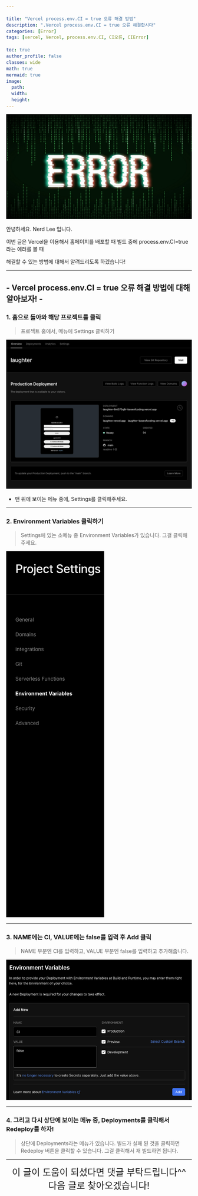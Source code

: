 ```yaml
---

title: "Vercel process.env.CI = true 오류 해결 방법"
description: ".Vercel process.env.CI = true 오류 해결합시다"
categories: [Error]
tags: [vercel, Vercel, process.env.CI, CI오류, CIError]

toc: true
author_profile: false
classes: wide
math: true
mermaid: true
image:
  path: 
  width: 
  height:
---
```


![](/assets/img/etc/error.png)

안녕하세요. Nerd Lee 입니다.

이번 글은 Vercel을 이용해서 홈페이지를 배포할 때 빌드 중에 process.env.CI=true 라는 에러를 볼 때

해결할 수 있는 방법에 대해서 알려드리도록 하겠습니다!

---

## - Vercel process.env.CI = true 오류 해결 방법에 대해 알아보자! -

### 1. 홈으로 돌아와 해당 프로젝트를 클릭

> 프로젝트 홈에서, 메뉴에 Settings 클릭하기

![](/images/2022-03-09-0002/%EC%8A%A4%ED%81%AC%EB%A6%B0%EC%83%B7%202022-03-09%20%EC%98%A4%ED%9B%84%201.58.50.png)

- 맨 위에 보이는 메뉴 중에, Settings를 클릭해주세요.

---

### 2. Environment Variables 클릭하기

> Settings에 있는 소메뉴 중 Environment Variables가 있습니다. 그걸 클릭해주세요.

<img src="/images/2022-03-09-0002/%EC%8A%A4%ED%81%AC%EB%A6%B0%EC%83%B7%202022-03-09%20%EC%98%A4%ED%9B%84%202.02.12.png">

---

### 3. NAME에는 CI, VALUE에는 false를 입력 후 Add 클릭

> NAME 부분엔 CI를 입력하고, VALUE 부분엔 false를 입력하고 추가해줍니다.

![](/images/2022-03-09-0002/%EC%8A%A4%ED%81%AC%EB%A6%B0%EC%83%B7%202022-03-09%20%EC%98%A4%ED%9B%84%202.04.21.png)

---

### 4. 그리고 다시 상단에 보이는 메뉴 중, Deployments를 클릭해서 Redeploy를 하자!

> 상단에 Deployments라는 메뉴가 있습니다. 빌드가 실패 된 것을 클릭하면
> <br>Redeploy 버튼을 클릭할 수 있습니다. 그걸 클릭해서 재 빌드하면 됩니다.

---

<div style="font-size:25px; text-align:center">
이 글이 도움이 되셨다면 댓글 부탁드립니다^^<br>
다음 글로 찾아오겠습니다!
</div>
